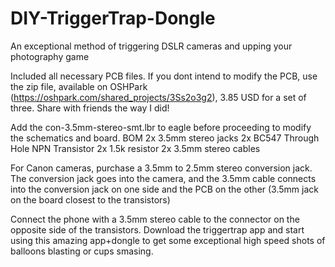 DIY-TriggerTrap-Dongle
===========

An exceptional method of triggering DSLR cameras and upping your photography game


Included all necessary PCB files. If you dont intend to
modify the PCB, use the zip file, available on OSHPark (https://oshpark.com/shared_projects/3Ss2o3g2), 3.85 USD for a set of three. Share with friends the way I did!

Add the con-3.5mm-stereo-smt.lbr to eagle before proceeding to modify
the schematics and board.
BOM
2x 3.5mm stereo jacks
2x BC547 Through Hole NPN Transistor
2x 1.5k resistor
2x 3.5mm stereo cables

For Canon cameras, purchase a 3.5mm to 2.5mm stereo conversion jack. The conversion jack goes into the camera, and the 3.5mm cable connects into the conversion jack on one side and the PCB on the other (3.5mm jack on the board closest to the transistors)


Connect the phone with a 3.5mm stereo cable to the connector on the opposite side of the transistors. Download the triggertrap app and start using this amazing app+dongle to get some exceptional high speed shots of balloons blasting or cups smasing.





